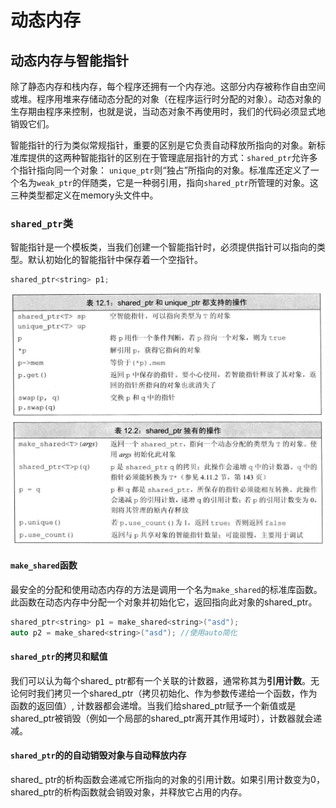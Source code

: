 # 动态内存
## 动态内存与智能指针
除了静态内存和栈内存，每个程序还拥有一个内存池。这部分内存被称作自由空间或堆。程序用堆来存储动态分配的对象（在程序运行时分配的对象）。动态对象的生存期由程序来控制，也就是说，当动态对象不再使用时，我们的代码必须显式地销毁它们。

智能指针的行为类似常规指针，重要的区别是它负责自动释放所指向的对象。新标准库提供的这两种智能指针的区别在于管理底层指针的方式：`shared_ptr`允许多个指针指向同一个对象： `unique_ptr`则“独占”所指向的对象。标准库还定义了一个名为`weak_ptr`的伴随类，它是一种弱引用，指向`shared_ptr`所管理的对象。这三种类型都定义在memory头文件中。

### `shared_ptr`类
智能指针是一个模板类，当我们创建一个智能指针时，必须提供指针可以指向的类型。默认初始化的智能指针中保存着一个空指针。
```CPP
shared_ptr<string> p1;
 ```

![](image/2023-03-27-11-09-14.png)

#### `make_shared`函数
最安全的分配和使用动态内存的方法是调用一个名为`make_shared`的标准库函数。此函数在动态内存中分配一个对象并初始化它，返回指向此对象的shared_ptr。
```CPP
shared_ptr<string> p1 = make_shared<string>("asd");
auto p2 = make_shared<string>("asd"); //使用auto简化
 ```
#### `shared_ptr`的拷贝和赋值
我们可以认为每个shared_ ptr都有一个关联的计数器，通常称其为**引用计数**。无论何时我们拷贝一个shared_ptr（拷贝初始化、作为参数传递给一个函数，作为函数的返回值）, 计数器都会递增。当我们给shared_ptr赋予一个新值或是shared_ptr被销毁（例如一个局部的shared_ptr离开其作用域时），计数器就会递减。

#### `shared_ptr`的的自动销毁对象与自动释放内存
shared_ ptr的析构函数会递减它所指向的对象的引用计数。如果引用计数变为0，shared_ptr的析构函数就会销毁对象，并释放它占用的内存。